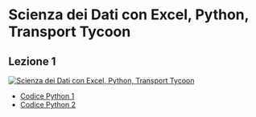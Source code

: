 # Scienza dei Dati con Excel, Python, Transport Tycoon

## Lezione 1 

[![Scienza dei Dati con Excel, Python, Transport Tycoon](https://img.youtube.com/vi/ZJxjGbDH-3w/0.jpg)](https://www.youtube.com/watch?v=ZJxjGbDH-3w)

* [Codice Python 1](01_1.py)
* [Codice Python 2](01_2.py)
